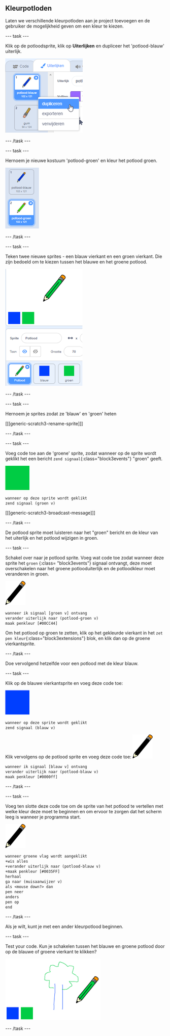 ## Kleurpotloden

Laten we verschillende kleurpotloden aan je project toevoegen en de gebruiker de mogelijkheid geven om een kleur te kiezen.

--- task --- 

Klik op de potloodsprite, klik op **Uiterlijken** en dupliceer het 'potlood-blauw' uiterlijk.

![screenshot](images/paint-blue-duplicate.png) 

--- /task ---

--- task --- 

Hernoem je nieuwe kostuum 'potlood-groen' en kleur het potlood groen.

![screenshot](images/paint-pencil-green.png)

--- /task ---

--- task --- 

Teken twee nieuwe sprites - een blauw vierkant en een groen vierkant. Die zijn bedoeld om te kiezen tussen het blauwe en het groene potlood.

![screenshot](images/paint-selectors.png) 

--- /task ---

--- task --- 

Hernoem je sprites zodat ze 'blauw' en 'groen' heten

[[[generic-scratch3-rename-sprite]]]

--- /task ---

--- task --- 

Voeg code toe aan de 'groene' sprite, zodat wanneer op de sprite wordt geklikt het een bericht `zend signaal`{:class="block3events"} "groen" geeft.

![groen vierkant](images/green_square.png)

```blocks3
wanneer op deze sprite wordt geklikt
zend signaal (groen v)
```

[[[generic-scratch3-broadcast-message]]] 

--- /task ---

De potlood sprite moet luisteren naar het "groen" bericht en de kleur van het uiterlijk en het potlood wijzigen in groen.

--- task --- 

Schakel over naar je potlood sprite. Voeg wat code toe zodat wanneer deze sprite het `groen` {:class= "block3events"} signaal ontvangt, deze moet overschakelen naar het groene potlooduiterlijk en de potloodkleur moet veranderen in groen.

![potlood](images/pencil.png)

```blocks3
wanneer ik signaal [groen v] ontvang
verander uiterlijk naar (potlood-groen v)
maak penkleur [#00CC44]
```

Om het potlood op groen te zetten, klik op het gekleurde vierkant in het `zet pen kleur`{:class="block3extensions"} blok, en klik dan op de groene vierkantsprite.

--- /task ---

Doe vervolgend hetzelfde voor een potlood met de kleur blauw.

--- task --- 

Klik op de blauwe vierkantsprite en voeg deze code toe:

![blauw_vierkant](images/blue_square.png)

```blocks3
wanneer op deze sprite wordt geklikt
zend signaal (blauw v)
```

Klik vervolgens op de potlood sprite en voeg deze code toe: ![potlood](images/pencil.png)

```blocks3
wanneer ik signaal [blauw v] ontvang
verander uiterlijk naar (potlood-blauw v)
maak penkleur [#0000ff]
```

--- /task ---

--- task --- 

Voeg ten slotte deze code toe om de sprite van het potlood te vertellen met welke kleur deze moet te beginnen en om ervoor te zorgen dat het scherm leeg is wanneer je programma start.

![potlood](images/pencil.png)

```blocks3
wanneer groene vlag wordt aangeklikt
+wis alles
+verander uiterlijk naar (potlood-blauw v)
+maak penkleur [#0035FF]
herhaal
ga naar (muisaanwijzer v)
als <mouse down?> dan
pen neer
anders
pen op
end
```

--- /task ---

Als je wilt, kunt je met een ander kleurpotlood beginnen.

--- task --- 

Test your code. Kun je schakelen tussen het blauwe en groene potlood door op de blauwe of groene vierkant te klikken?

![screenshot](images/paint-pens-test.png) 

--- /task ---